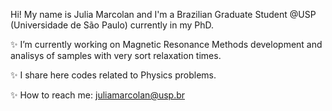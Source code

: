 
 Hi! My name is Julia Marcolan and I'm a Brazilian Graduate Student @USP (Universidade de São Paulo) currently in my PhD.

✨ I’m currently working on Magnetic Resonance Methods development and analisys of samples with very sort relaxation times.

✨ I share here codes related to Physics problems.

✨ How to reach me: juliamarcolan@usp.br
